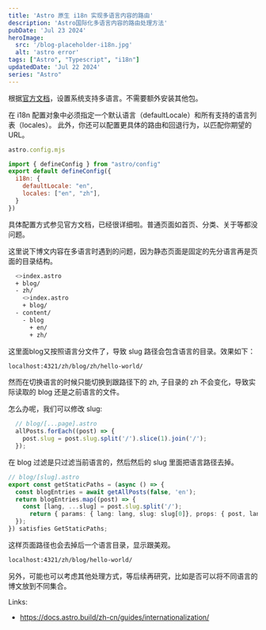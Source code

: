 ```yaml
---
title: 'Astro 原生 i18n 实现多语言内容的路由'
description: 'Astro国际化多语言内容的路由处理方法'
pubDate: 'Jul 23 2024'
heroImage: 
  src: '/blog-placeholder-i18n.jpg'
  alt: 'astro error'
tags: ["Astro", "Typescript", "i18n"]
updatedDate: 'Jul 22 2024'
series: "Astro"
---
```


根据[官方文档](https://docs.astro.build/zh-cn/guides/internationalization/)，设置系统支持多语言。不需要额外安装其他包。

在 i18n 配置对象中必须指定一个默认语言（defaultLocale）和所有支持的语言列表（locales）。
此外，你还可以配置更具体的路由和回退行为，以匹配你期望的 URL。

```js
astro.config.mjs

import { defineConfig } from "astro/config"
export default defineConfig({
  i18n: {
    defaultLocale: "en",
    locales: ["en", "zh"],
  }
})
```

具体配置方式参见官方文档，已经很详细啦。普通页面如首页、分类、关于等都没问题。

这里说下博文内容在多语言时遇到的问题，因为静态页面是固定的先分语言再是页面的目录结构。

```bash
  <>index.astro
  + blog/
  - zh/
    <>index.astro
    + blog/
  - content/
    - blog
      + en/
      + zh/

```

这里面blog又按照语言分文件了，导致 slug 路径会包含语言的目录。效果如下：

```bash
localhost:4321/zh/blog/zh/hello-world/
```

然而在切换语言的时候只能切换到跟路径下的 zh, 子目录的 zh 不会变化，导致实际读取的 blog 还是之前语言的文件。

怎么办呢，我们可以修改 slug:

```ts
  // blog/[...page].astro
  allPosts.forEach((post) => {
    post.slug = post.slug.split('/').slice(1).join('/');
  });
````

在 blog 过滤是只过滤当前语言的，然后然后的 slug 里面把语言路径去掉。
```ts
// blog/[slug].astro
export const getStaticPaths = (async () => {
  const blogEntries = await getAllPosts(false, 'en');
  return blogEntries.map((post) => {
    const [lang, ...slug] = post.slug.split('/');
      return { params: { lang: lang, slug: slug[0]}, props: { post, lang } };
  });
}) satisfies GetStaticPaths;
````

这样页面路径也会去掉后一个语言目录，显示跟美观。

```bash
localhost:4321/zh/blog/hello-world/
```

另外，可能也可以考虑其他处理方式，等后续再研究，比如是否可以将不同语言的博文放到不同集合。


Links:
- https://docs.astro.build/zh-cn/guides/internationalization/
